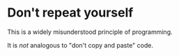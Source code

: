 # Don't repeat yourself

This is a widely misunderstood principle of programming.

It is _not_ analogous to "don't copy and paste" code.
